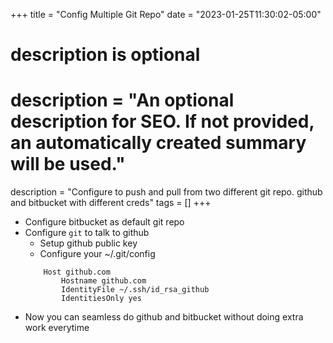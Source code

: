 +++
title = "Config Multiple Git Repo"
date = "2023-01-25T11:30:02-05:00"

#
# description is optional
#
# description = "An optional description for SEO. If not provided, an automatically created summary will be used."
description = "Configure to push and pull from two different git repo. github and bitbucket with different creds"
tags = []
+++

- Configure bitbucket as default git repo
- Configure `git` to talk to github
    - Setup github public key
    - Configure your ~/.git/config
    ```
        Host github.com
            Hostname github.com 
            IdentityFile ~/.ssh/id_rsa_github
            IdentitiesOnly yes
    ```
- Now you can seamless do github and bitbucket without doing extra work everytime
